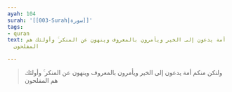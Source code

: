 ```yaml
---
ayah: 104
surah: '[[003-Surah|سورة]]'
tags:
- quran
text: ولتكن منكم أمة يدعون إلى الخير ويأمرون بالمعروف وينهون عن المنكر ۚ وأولئك هم
  المفلحون

---
```

> ولتكن منكم أمة يدعون إلى الخير ويأمرون بالمعروف وينهون عن المنكر ۚ وأولئك هم المفلحون
